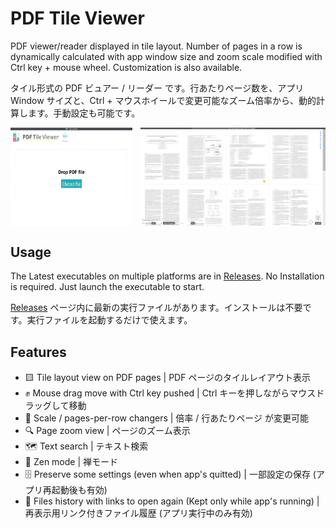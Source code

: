 # PDF Tile Viewer

PDF viewer/reader displayed in tile layout. Number of pages in a row is dynamically calculated with app window size and zoom scale modified with Ctrl key + mouse wheel. Customization is also available.

タイル形式の PDF ビュアー / リーダー です。行あたりページ数を、アプリ Window サイズと、Ctrl + マウスホイールで変更可能なズーム倍率から、動的計算します。手動設定も可能です。

<p style="display: flex; gap: 0.8rem; flex-wrap: wrap;">
  <img style="flex: 1; max-width: calc(40.0% - 0.4rem);" src="docs/.docs-assets/demo-01.png" alt="demo screenshot 01">
  <img style="flex: 1; max-width: calc(60.0% - 0.4rem);" src="docs/.docs-assets/demo-02.png" alt="demo screenshot 02">
</p>

## Usage

The Latest executables on multiple platforms are in [Releases](https://github.com/nabbisen/pdf-tile-viewer/releases). No Installation is required. Just launch the executable to start.

[Releases](https://github.com/nabbisen/pdf-tile-viewer/releases) ページ内に最新の実行ファイルがあります。インストールは不要です。実行ファイルを起動するだけで使えます。

## Features

- 🟨 Tile layout view on PDF pages | PDF ページのタイルレイアウト表示
- ✊ Mouse drag move with Ctrl key pushed | Ctrl キーを押しながらマウスドラッグして移動
- 🔧 Scale / pages-per-row changers | 倍率 / 行あたりページ が変更可能
- 🔍 Page zoom view | ページのズーム表示
- 🗺 Text search | テキスト検索
- 🍵 Zen mode | 禅モード
- 🗄 Preserve some settings (even when app's quitted) | 一部設定の保存 (アプリ再起動後も有効)
- 🚪 Files history with links to open again (Kept only while app's running) | 再表示用リンク付きファイル履歴 (アプリ実行中のみ有効)
